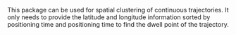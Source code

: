 This package can be used for spatial clustering of continuous trajectories. It only needs to provide the latitude and longitude information sorted by positioning time and positioning time to find the dwell point of the trajectory.